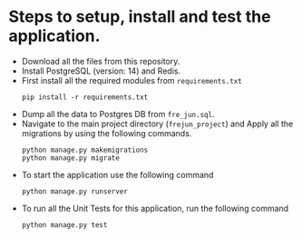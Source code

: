 # Steps to setup, install and test the application.

- Download all the files from this repository.
- Install PostgreSQL (version: 14) and Redis.
- First install all the required modules from ```requirements.txt```
    ```
    pip install -r requirements.txt
    ```
- Dump all the data to Postgres DB from ```fre_jun.sql```.
- Navigate to the main project directory (```frejun_project```) and Apply all the migrations by using the following commands.
    ```
    python manage.py makemigrations
    python manage.py migrate
    ```
- To start the application use the following command
    ```
    python manage.py runserver
    ```
- To run all the Unit Tests for this application, run the following command
    ```
    python manage.py test
    ```
